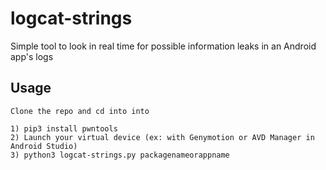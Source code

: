# logcat-strings
Simple tool to look in real time for possible information leaks in an Android app's logs

## Usage

```
Clone the repo and cd into into

1) pip3 install pwntools
2) Launch your virtual device (ex: with Genymotion or AVD Manager in Android Studio)
3) python3 logcat-strings.py packagenameorappname
```
